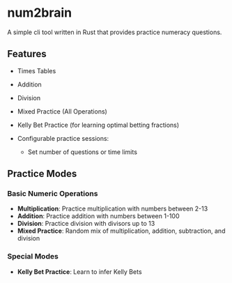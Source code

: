 # num2brain

A simple cli tool written in Rust that provides practice numeracy questions.

## Features
  - Times Tables
  - Addition
  - Division
  - Mixed Practice (All Operations)
  - Kelly Bet Practice (for learning optimal betting fractions)

- Configurable practice sessions:
  - Set number of questions or time limits

## Practice Modes

### Basic Numeric Operations
- **Multiplication**: Practice multiplication with numbers between 2-13
- **Addition**: Practice addition with numbers between 1-100
- **Division**: Practice division with divisors up to 13
- **Mixed Practice**: Random mix of multiplication, addition, subtraction, and division

### Special Modes
- **Kelly Bet Practice**: Learn to infer Kelly Bets
